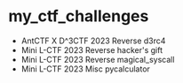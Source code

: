 # my_ctf_challenges
- AntCTF X D^3CTF 2023 Reverse d3rc4
- Mini L-CTF 2023 Reverse hacker's gift
- Mini L-CTF 2023 Reverse magical_syscall
- Mini L-CTF 2023 Misc pycalculator

